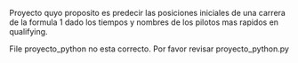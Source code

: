 Proyecto quyo proposito es predecir las posiciones iniciales de una carrera de la formula 1 dado los tiempos y nombres de los pilotos mas rapidos en qualifying. 

File proyecto_python no esta correcto. Por favor revisar proyecto_python.py
